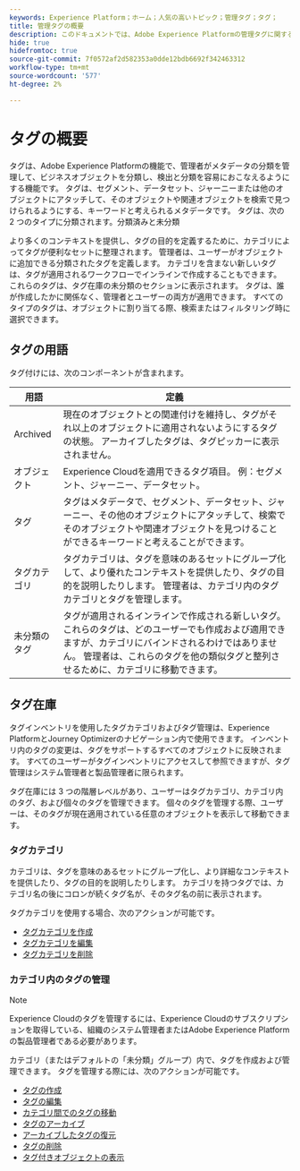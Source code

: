 ```yaml
---
keywords: Experience Platform；ホーム；人気の高いトピック；管理タグ；タグ；
title: 管理タグの概要
description: このドキュメントでは、Adobe Experience Platformの管理タグに関する情報を提供します
hide: true
hidefromtoc: true
source-git-commit: 7f0572af2d582353a0dde12bdb6692f342463312
workflow-type: tm+mt
source-wordcount: '577'
ht-degree: 2%

---
```


# タグの概要

タグは、Adobe Experience Platformの機能で、管理者がメタデータの分類を管理して、ビジネスオブジェクトを分類し、検出と分類を容易におこなえるようにする機能です。 タグは、セグメント、データセット、ジャーニーまたは他のオブジェクトにアタッチして、そのオブジェクトや関連オブジェクトを検索で見つけられるようにする、キーワードと考えられるメタデータです。 タグは、次の 2 つのタイプに分類されます。分類済みと未分類

より多くのコンテキストを提供し、タグの目的を定義するために、カテゴリによってタグが便利なセットに整理されます。 管理者は、ユーザーがオブジェクトに追加できる分類されたタグを定義します。 カテゴリを含まない新しいタグは、タグが適用されるワークフローでインラインで作成することもできます。 これらのタグは、タグ在庫の未分類のセクションに表示されます。 タグは、誰が作成したかに関係なく、管理者とユーザーの両方が適用できます。 すべてのタイプのタグは、オブジェクトに割り当てる際、検索またはフィルタリング時に選択できます。

## タグの用語

タグ付けには、次のコンポーネントが含まれます。

| 用語 | 定義 |
| --- | --- |
| Archived | 現在のオブジェクトとの関連付けを維持し、タグがそれ以上のオブジェクトに適用されないようにするタグの状態。  アーカイブしたタグは、タグピッカーに表示されません。 |
| オブジェクト | Experience Cloudを適用できるタグ項目。  例：セグメント、ジャーニー、データセット。 |
| タグ | タグはメタデータで、セグメント、データセット、ジャーニー、その他のオブジェクトにアタッチして、検索でそのオブジェクトや関連オブジェクトを見つけることができるキーワードと考えることができます。 |
| タグカテゴリ | タグカテゴリは、タグを意味のあるセットにグループ化して、より優れたコンテキストを提供したり、タグの目的を説明したりします。  管理者は、カテゴリ内のタグカテゴリとタグを管理します。 |
| 未分類のタグ | タグが適用されるインラインで作成される新しいタグ。 これらのタグは、どのユーザーでも作成および適用できますが、カテゴリにバインドされるわけではありません。  管理者は、これらのタグを他の類似タグと整列させるために、カテゴリに移動できます。 |

## タグ在庫

タグインベントリを使用したタグカテゴリおよびタグ管理は、Experience PlatformとJourney Optimizerのナビゲーション内で使用できます。 インベントリ内のタグの変更は、タグをサポートするすべてのオブジェクトに反映されます。 すべてのユーザーがタグインベントリにアクセスして参照できますが、タグ管理はシステム管理者と製品管理者に限られます。

タグ在庫には 3 つの階層レベルがあり、ユーザーはタグカテゴリ、カテゴリ内のタグ、および個々のタグを管理できます。 個々のタグを管理する際、ユーザーは、そのタグが現在適用されている任意のオブジェクトを表示して移動できます。

### タグカテゴリ

カテゴリは、タグを意味のあるセットにグループ化し、より詳細なコンテキストを提供したり、タグの目的を説明したりします。 カテゴリを持つタグでは、カテゴリ名の後にコロンが続くタグ名が、そのタグ名の前に表示されます。

タグカテゴリを使用する場合、次のアクションが可能です。

* [タグカテゴリを作成](./ui/tags-categories.md#create-tag-category)
* [タグカテゴリを編集](./ui/tags-categories.md#edit-tag-category-edit-tag-category)
* [タグカテゴリを削除](./ui/tags-categories.md#delete-tag-category-delete-tag-category)

### カテゴリ内のタグの管理

>[!NOTE]
>
>Experience Cloudのタグを管理するには、Experience Cloudのサブスクリプションを取得している、組織のシステム管理者またはAdobe Experience Platformの製品管理者である必要があります。

カテゴリ（またはデフォルトの「未分類」グループ）内で、タグを作成および管理できます。 タグを管理する際には、次のアクションが可能です。

* [タグの作成](./ui/managing-tags.md#create-a-tag-create-tag)
* [タグの編集](./ui/managing-tags.md#edit-a-tag-edit-tag)
* [カテゴリ間でのタグの移動](./ui/managing-tags.md#move-a-tag-between-categories-move-tag)
* [タグのアーカイブ](./ui/managing-tags.md#archive-a-tag-archive-tag)
* [アーカイブしたタグの復元](./ui/managing-tags.md#restore-an-archived-tag-restore-archived-tag)
* [タグの削除](./ui/managing-tags.md#delete-a-tag-delete-tag)
* [タグ付きオブジェクトの表示](./ui/managing-tags.md#viewing-tagged-objects-view-tagged)
